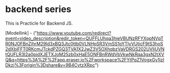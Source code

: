 # backend series

This is Practicle for Backend JS.

[Modellink] - ("https://www.youtube.com/redirect?event=video_description&redir_token=QUFFLUhqa3hieVBUNzRFYXppNVpTR0NJOFBnZjhrM29ld3xBQ3Jtc0ttb0VLNHpSR3VmSS1oYTlyVUticF9tS3hoS2dXbjFFT0RKcmJTckdPZGQ3TVA1X2JwZ3V5OXhqbzVaVDRGS202UVljUVNtQUFLR3I2a0pidXJETXJoM25zb0xHaE5ONFBnRWdVbVkwNkRqa3gxN2tXVQ&q=https%3A%2F%2Fapp.eraser.io%2Fworkspace%2FYtPqZ1VogxGy1jzIDkzj%3Forigin%3Dshare&v=9B4CvtzXRpc")